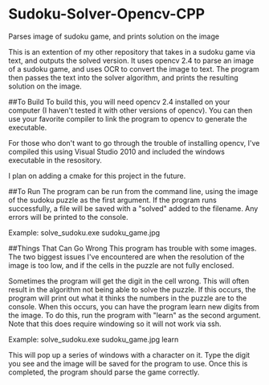 # Sudoku-Solver-Opencv-CPP
Parses image of sudoku game, and prints solution on the image

This is an extention of my other repository that takes in a sudoku game via text, and outputs the solved version.
It uses opencv 2.4 to parse an image of a sudoku game, and uses OCR to convert the image to text. The program then passes the text into the solver algorithm, and prints the resulting solution on the image.

##To Build
To build this, you will need opencv 2.4 installed on your computer (I haven't tested it with other versions of opencv). You can then use your favorite compiler to link the program to opencv to generate the executable. 

For those who don't want to go through the trouble of installing opencv, I've compiled this using Visual Studio 2010 and included the windows executable in the resository. 

I plan on adding a cmake for this project in the future. 

##To Run
The program can be run from the command line, using the image of the sudoku puzzle as the first argument. If the program runs successfully, a file will be saved with a "solved" added to the filename. Any errors will be printed to the console. 

Example: solve_sudoku.exe sudoku_game.jpg

##Things That Can Go Wrong
This program has trouble with some images. The two biggest issues I've encountered are when the resolution of the image is too low, and if the cells in the puzzle are not fully enclosed. 

Sometimes the program will get the digit in the cell wrong. This will often result in the algorithm not being able to solve the puzzle. If this occurs, the program will print out what it thinks the numbers in the puzzle are to the console. When this occurs, you can have the program learn new digits from the image.
To do this, run the program with "learn" as the second argument. Note that this does require windowing so it will not work via ssh.

Example: solve_sudoku.exe sudoku_game.jpg learn

This will pop up a series of windows with a character on it. Type the digit you see and the image will be saved for the program to use. Once this is completed, the program should parse the game correctly. 
